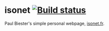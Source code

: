 # isonet [![Build status](https://badge.buildkite.com/b5ce01a43aab61c9196c0c1e27e4e75dbcdb189ba9c63da5e8.svg)](https://buildkite.com/isonet/deploy)
Paul Biester's simple personal webpage, [isonet.fr](https://isonet.fr).
